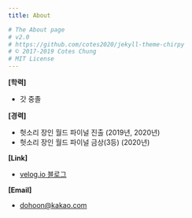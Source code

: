 ```yaml
---
title: About

# The About page
# v2.0
# https://github.com/cotes2020/jekyll-theme-chirpy
# © 2017-2019 Cotes Chung
# MIT License
---
```




**[학력]**

* 갓 중졸

**[경력]**
* 헛소리 장인 월드 파이널 진출 (2019년, 2020년)
* 헛소리 장인 월드 파이널 금상(3등) (2020년)

**[Link]**
* [velog.io 블로그](https://velog.io/@hgmhc)

**[Email]**
* dohoon@kakao.com
